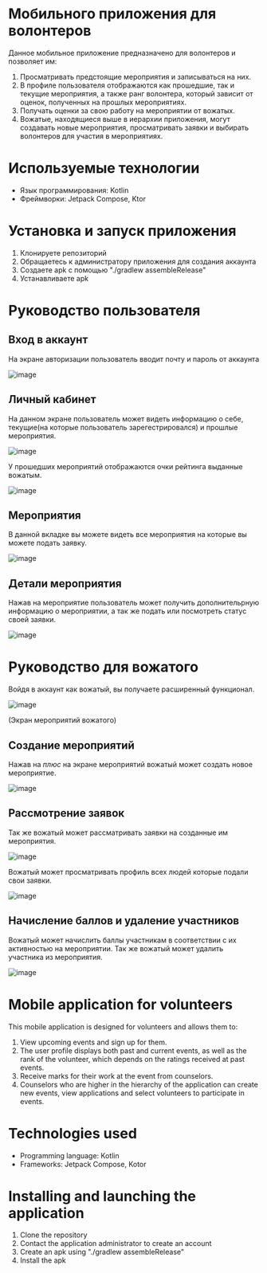 # Мобильного приложения для волонтеров

Данное мобильное приложение предназначено для волонтеров и позволяет им:

1. Просматривать предстоящие мероприятия и записываться на них.
2. В профиле пользователя отображаются как прошедшие, так и текущие мероприятия, а также ранг волонтера, который зависит от оценок, полученных на прошлых мероприятиях.
3. Получать оценки за свою работу на мероприятии от вожатых.
4. Вожатые, находящиеся выше в иерархии приложения, могут создавать новые мероприятия, просматривать заявки и выбирать волонтеров для участия в мероприятиях.

# Используемые технологии

- Язык программирования: Kotlin
- Фреймворки: Jetpack Compose, Ktor

# Установка и запуск приложения

1. Клонируете репозиторий
2. Обращаетесь к администратору приложения для создания аккаунта
3. Создаете apk с помощью "./gradlew assembleRelease"
4. Устанавливаете apk

# Руководство пользователя
## Вход в аккаунт
На экране авторизации пользователь вводит почту и пароль от аккаунта

![image](https://github.com/Nejer6/volunteer-book-client/assets/94484058/a6549c7b-dd52-439c-89e9-f20d08de22e0)

## Личный кабинет
На данном экране пользователь может видеть информацию о себе, текущие(на которые пользователь зарегестрировался) и прошлые мероприятия.

![image](https://github.com/Nejer6/volunteer-book-client/assets/94484058/02578fad-b8ed-4189-9294-cfcb3c22d6d5)

У прошедших мероприятий отображаются очки рейтинга выданные вожатым.

![image](https://github.com/Nejer6/volunteer-book-client/assets/94484058/f0bb5f90-2328-4903-be32-eeab489d57a0)

## Мероприятия
В данной вкладке вы можете видеть все мероприятия на которые вы можете подать заявку.

![image](https://github.com/Nejer6/volunteer-book-client/assets/94484058/8020ac27-5ef7-475b-80fe-99aab6d36a48)

## Детали мероприятия
Нажав на мероприятие пользователь может получить дополнительрную информацию о мероприятии, а так же подать или посмотреть статус своей заявки.

![image](https://github.com/Nejer6/volunteer-book-client/assets/94484058/532c28a1-95b7-4b6c-a7a8-4c2516a4bd0e)

# Руководство для вожатого
Войдя в аккаунт как вожатый, вы получаете расширенный функционал.

![image](https://github.com/Nejer6/volunteer-book-client/assets/94484058/01bdc937-eb32-4ef0-926b-09b155e056e3)

(Экран мероприятий вожатого)


## Создание мероприятий
Нажав на *плюс* на экране мероприятий вожатый может создать новое мероприятие.

![image](https://github.com/Nejer6/volunteer-book-client/assets/94484058/8a2c7546-6732-42b6-aa9e-c24fe87c147a)


## Рассмотрение заявок
Так же вожатый может рассматривать заявки на созданные им мероприятия.

![image](https://github.com/Nejer6/volunteer-book-client/assets/94484058/714413a9-bbdb-44f3-9311-47c5f5faa0fb)

Вожатый может просматривать профиль всех людей которые подали свои заявки.

![image](https://github.com/Nejer6/volunteer-book-client/assets/94484058/a881643a-c73c-4a53-93cf-1600190d61fc)

## Начисление баллов и удаление участников
Вожатый может начислить баллы участникам в соответствии с их активностью на мероприятии. Так же вожатый может удалить участника из мероприятия.

![image](https://github.com/Nejer6/volunteer-book-client/assets/94484058/fd448bed-e715-4af5-900d-cf384e9cb082)


# Mobile application for volunteers

This mobile application is designed for volunteers and allows them to:

1. View upcoming events and sign up for them.
2. The user profile displays both past and current events, as well as the rank of the volunteer, which depends on the ratings received at past events.
3. Receive marks for their work at the event from counselors.
4. Counselors who are higher in the hierarchy of the application can create new events, view applications and select volunteers to participate in events.

# Technologies used

- Programming language: Kotlin
- Frameworks: Jetpack Compose, Kotor

# Installing and launching the application

1. Clone the repository
2. Contact the application administrator to create an account
3. Create an apk using "./gradlew assembleRelease"
4. Install the apk
